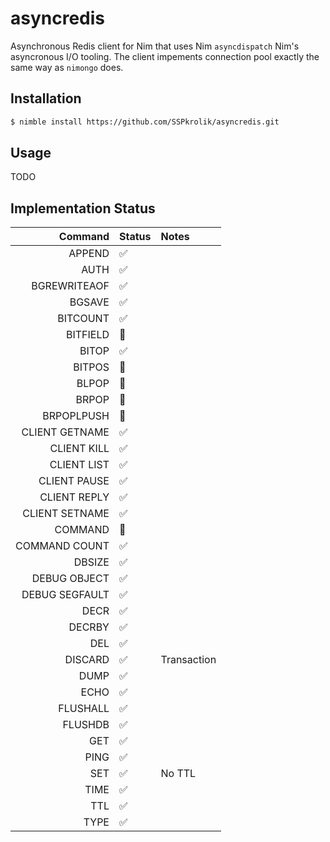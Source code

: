 # asyncredis

Asynchronous Redis client for Nim that uses Nim `asyncdispatch` Nim's asyncronous
I/O tooling. The client impements connection pool exactly the same way as `nimongo` does.

## Installation

```bash
$ nimble install https://github.com/SSPkrolik/asyncredis.git
```

## Usage

TODO

## Implementation Status

| Command        | Status             | Notes             |
|---------------:|:-------------------|:------------------|
| APPEND         | :white_check_mark: |                   |
| AUTH           | :white_check_mark: |                   | 
| BGREWRITEAOF   | :white_check_mark: |                   |
| BGSAVE         | :white_check_mark: |                   |
| BITCOUNT       | :white_check_mark: |                   |
| BITFIELD       | :red_circle:       |                   |
| BITOP          | :white_check_mark: |                   |
| BITPOS         | :red_circle:       |                   |
| BLPOP          | :red_circle:       |                   |
| BRPOP          | :red_circle:       |                   |
| BRPOPLPUSH     | :red_circle:       |                   |
| CLIENT GETNAME | :white_check_mark: |                   |
| CLIENT KILL    | :white_check_mark: |                   |
| CLIENT LIST    | :white_check_mark: |                   |
| CLIENT PAUSE   | :white_check_mark: |                   |
| CLIENT REPLY   | :white_check_mark: |                   |
| CLIENT SETNAME | :white_check_mark: |                   |
| COMMAND        | :red_circle:       |                   |
| COMMAND COUNT  | :white_check_mark: |                   |
| DBSIZE         | :white_check_mark: |                   |
| DEBUG OBJECT   | :white_check_mark: |                   |
| DEBUG SEGFAULT | :white_check_mark: |                   |
| DECR           | :white_check_mark: |                   |
| DECRBY         | :white_check_mark: |                   |
| DEL            | :white_check_mark: |                   |
| DISCARD        | :white_check_mark: | Transaction       |
| DUMP           | :white_check_mark: |                   |
| ECHO           | :white_check_mark: |                   |
| FLUSHALL       | :white_check_mark: |                   |
| FLUSHDB        | :white_check_mark: |                   |
| GET            | :white_check_mark: |                   |
| PING           | :white_check_mark: |                   |
| SET            | :white_check_mark: | No TTL            |
| TIME           | :white_check_mark: |                   |
| TTL            | :white_check_mark: |                   |
| TYPE           | :white_check_mark: |                   |

